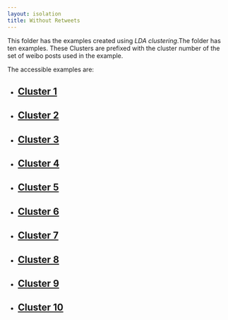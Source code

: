 ```yaml
---
layout: isolation
title: Without Retweets
---
```


This folder has the examples created using *LDA clustering*.The folder has ten examples. These Clusters are prefixed with the cluster number of the set of weibo posts used in the example. 

The accessible examples are:
* <h2><a href="6_cluster1.html">Cluster 1</a></h2>
* <h2><a href="6_cluster2.html">Cluster 2</a></h2>
* <h2><a href="6_cluster3.html">Cluster 3</a></h2>
* <h2><a href="6_cluster4.html">Cluster 4</a></h2>
* <h2><a href="6_cluster5.html">Cluster 5</a></h2>
* <h2><a href="6_cluster6.html">Cluster 6</a></h2>
* <h2><a href="6_cluster7.html">Cluster 7</a></h2>
* <h2><a href="6_cluster8.html">Cluster 8</a></h2>
* <h2><a href="6_cluster9.html">Cluster 9</a></h2>
* <h2><a href="6_cluster10.html">Cluster 10</a></h2>

